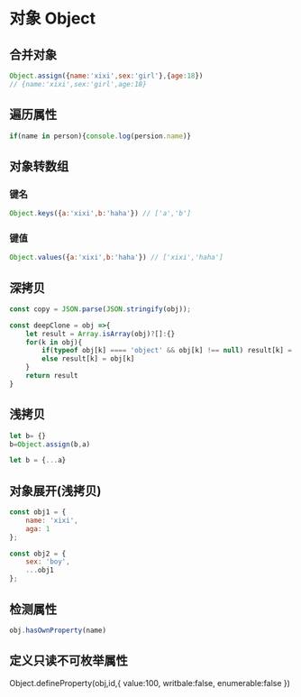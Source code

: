 # 对象 Object

## 合并对象
```javascript
Object.assign({name:'xixi',sex:'girl'},{age:18}) 
// {name:'xixi',sex:'girl',age:18}
```
## 遍历属性
```javascript
if(name in person){console.log(persion.name)}
```
## 对象转数组

### 键名
```javascript
Object.keys({a:'xixi',b:'haha'}) // ['a','b']
```

### 键值
```javascript
Object.values({a:'xixi',b:'haha'}) // ['xixi','haha']
```

## 深拷贝
```JavaScript
const copy = JSON.parse(JSON.stringify(obj));
```
```JavaScript
const deepClone = obj =>{
    let result = Array.isArray(obj)?[]:{}
    for(k in obj){
        if(typeof obj[k] ==== 'object' && obj[k] !== null) result[k] = deepClone(obj[k])
        else result[k] = obj[k]
    }
    return result
}
 ```
 
## 浅拷贝
```JavaScript
let b= {}
b=Object.assign(b,a)
```
```JavaScript
let b = {...a}
```

## 对象展开(浅拷贝)
```JavaScript
const obj1 = {
    name: 'xixi',
    aga: 1
};

const obj2 = {
    sex: 'boy',
    ...obj1
};
```

## 检测属性
```JavaScript
obj.hasOwnProperty(name)
```

## 定义只读不可枚举属性
Object.defineProperty(obj,id,{
    value:100,
    writbale:false,
    enumerable:false
})
